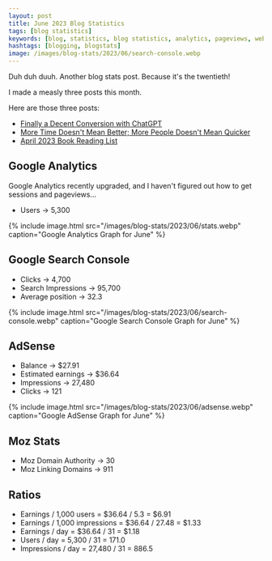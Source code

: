 ```yaml
---
layout: post
title: June 2023 Blog Statistics
tags: [blog statistics]
keywords: [blog, statistics, blog statistics, analytics, pageviews, webmaster, webmaster tools, alexa, google]
hashtags: [blogging, blogstats]
image: /images/blog-stats/2023/06/search-console.webp
---
```


Duh duh duuh. Another blog stats post. Because it's the twentieth!

I made a measly three posts this month.

Here are those three posts:

* [Finally a Decent Conversion with ChatGPT](https://www.joehxblog.com/finally-a-decent-conversion-with-chatgpt/)
* [More Time Doesn't Mean Better; More People Doesn't Mean Quicker](https://www.joehxblog.com/more-time-doesnt-mean-better-more-people-doesnt-mean-quicker/)
* [April 2023 Book Reading List](https://www.joehxblog.com/may-2023-book-reading-list/)

## Google Analytics

Google Analytics recently upgraded, and I haven't figured out how to get sessions and pageviews...

* Users &rarr; 5,300

{% include image.html src="/images/blog-stats/2023/06/stats.webp" caption="Google Analytics Graph for June" %}

## Google Search Console

* Clicks &rarr; 4,700
* Search Impressions &rarr; 95,700
* Average position &rarr; 32.3

{% include image.html src="/images/blog-stats/2023/06/search-console.webp" caption="Google Search Console Graph for June" %}

## AdSense

* Balance &rarr; $27.91
* Estimated earnings &rarr; $36.64
* Impressions &rarr; 27,480
* Clicks &rarr; 121

{% include image.html src="/images/blog-stats/2023/06/adsense.webp" caption="Google AdSense Graph for June" %}

## Moz Stats

* Moz Domain Authority &rarr; 30
* Moz Linking Domains &rarr; 911

## Ratios

* Earnings / 1,000 users = $36.64 / 5.3 = $6.91
* Earnings / 1,000 impressions = $36.64 / 27.48 = $1.33
* Earnings / day = $36.64 / 31 = $1.18
* Users / day = 5,300 / 31 = 171.0 
* Impressions / day = 27,480 / 31 = 886.5